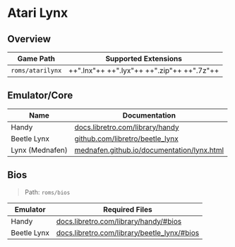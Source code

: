 # Atari Lynx

## Overview

| Game Path | Supported Extensions |
| --- | --- |
| `roms/atarilynx` | ++".lnx"++ ++".lyx"++ ++".zip"++ ++".7z"++ |

## Emulator/Core

| Name | Documentation |
| --- | --- |
| Handy | [docs.libretro.com/library/handy](https://docs.libretro.com/library/handy/) |
| Beetle Lynx | [github.com/libretro/beetle_lynx](https://github.com/libretro/beetle_lynx) |
| Lynx (Mednafen) | [mednafen.github.io/documentation/lynx.html](https://mednafen.github.io/documentation/lynx.html) |

## Bios

> Path: `roms/bios`

| Emulator | Required Files |
| -- | -- |
| Handy | [docs.libretro.com/library/handy/#bios](https://docs.libretro.com/library/handy/#bios) |
| Beetle Lynx | [docs.libretro.com/library/beetle_lynx/#bios](https://docs.libretro.com/library/beetle_lynx/#bios) |
